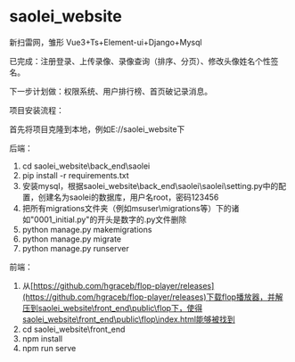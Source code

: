 # saolei_website

新扫雷网，雏形
Vue3+Ts+Element-ui+Django+Mysql

已完成：注册登录、上传录像、录像查询（排序、分页）、修改头像姓名个性签名。

下一步计划做：权限系统、用户排行榜、首页破记录消息。

项目安装流程：

首先将项目克隆到本地，例如E://saolei_website下

后端：
1. cd saolei_website\back_end\saolei
1. pip install -r requirements.txt
1. 安装mysql，根据saolei_website\back_end\saolei\saolei\setting.py中的配置，创建名为saolei的数据库，用户名root，密码123456
1. 把所有migrations文件夹（例如msuser\migrations等）下的诸如"0001_initial.py"的开头是数字的.py文件删除
1. python manage.py makemigrations
1. python manage.py migrate
1. python manage.py runserver

前端：
1. 从[https://github.com/hgraceb/flop-player/releases](https://github.com/hgraceb/flop-player/releases)下载flop播放器，并解压到saolei_website\front_end\public\flop下，使得saolei_website\front_end\public\flop\index.html能够被找到
1. cd saolei_website\front_end
1. npm install
1. npm run serve

